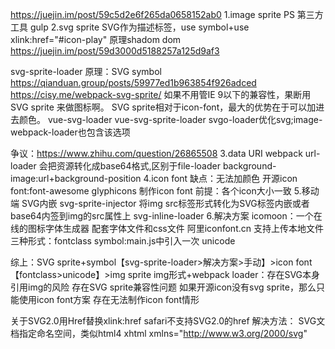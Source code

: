 https://juejin.im/post/59c5d2e6f265da0658152ab0
1.image sprite
  PS
  第三方工具
  gulp
2.svg sprite
  SVG作为描述标签，use symbol+use xlink:href="#icon-play"
  原理shadom dom
  https://juejin.im/post/59d3000d5188257a125d9af3

  svg-sprite-loader 原理：SVG symbol
  https://qianduan.group/posts/59977ed1b963854f926adced
  https://cisy.me/webpack-svg-sprite/
  如果不用管IE 9以下的兼容性，果断用 SVG sprite 来做图标啊。
  SVG sprite相对于icon-font，最大的优势在于可以加进去颜色。
  vue-svg-loader
  vue-svg-sprite-loader
  svgo-loader优化svg;image-webpack-loader也包含该选项

  争议：https://www.zhihu.com/question/26865508
3.data URI
  webpack url-loader 会把资源转化成base64格式,区别于file-loader
                     background-image:url+background-position
4.icon font
  缺点：无法加颜色
  开源icon font:font-awesome glyphicons
  制作icon font
      前提：各个icon大小一致
5.移动端 SVG内嵌
  svg-sprite-injector 将img src标签形式转化为SVG标签内嵌或者base64内签到img的src属性上
  svg-inline-loader
6.解决方案
  icomoon：一个在线的图标字体生成器
           配套字体文件和css文件
  阿里iconfont.cn
     支持上传本地文件
     三种形式：fontclass symbol:main.js中引入一次 unicode



综上：SVG sprite+symbol【svg-sprite-loader>解决方案>手动】>icon font【fontclass>unicode】>img sprite
     img形式+webpack loader：存在SVG本身引用img的风险
     存在SVG sprite兼容性问题
     如果开源icon没有svg sprite，那么只能使用icon font方案
     存在无法制作icon font情形


关于SVG2.0用Href替换xlink:href
safari不支持SVG2.0的href
解决方法：
SVG文档指定命名空间，类似html4 xhtml
xmlns="http://www.w3.org/2000/svg"